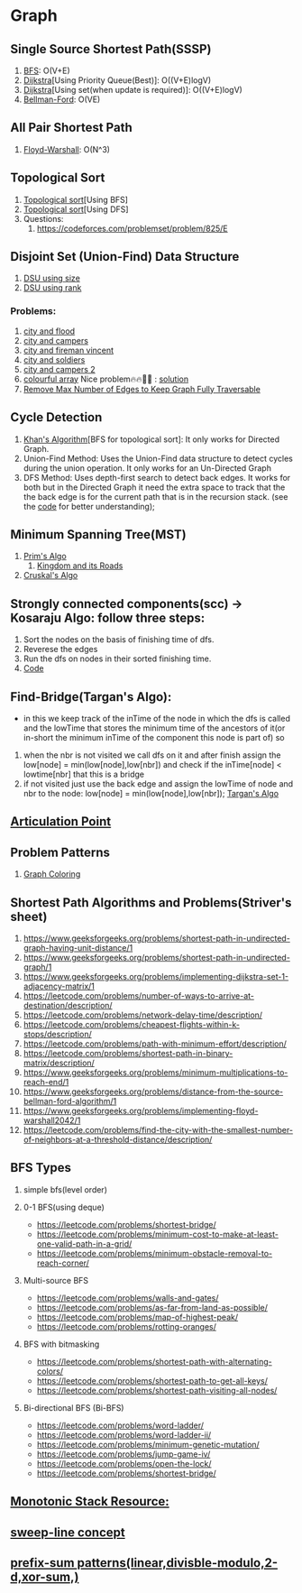 # Graph
## Single Source Shortest Path(SSSP)
1. [BFS](bfs.cpp): O(V+E)
2. [Dijkstra](dijkstra_using_pq.cpp)[Using Priority Queue(Best)]: O((V+E)logV)
3. [Dijkstra](dijkstra_using_set.cpp)[Using set(when update is required)]: O((V+E)logV)
4. [Bellman-Ford](bellman_ford.cpp): O(VE)


## All Pair Shortest Path
1. [Floyd-Warshall](floyd_warshall.cpp): O(N^3)

## Topological Sort
1. [Topological sort](topological_sort_using_bfs.cpp)[Using BFS]
2. [Topological sort](topological_sort_using_dfs.cpp)[Using DFS]
3. Questions:
   1. https://codeforces.com/problemset/problem/825/E

## Disjoint Set (Union-Find) Data Structure
1. [DSU using size](dsu_by_size.cpp)
2. [DSU using rank](dsu_by_rank.cpp)
### Problems:
1. [city and flood](https://www.hackerearth.com/practice/data-structures/disjoint-data-strutures/basics-of-disjoint-data-structures/practice-problems/algorithm/city-and-flood-1/)
2. [city and campers](https://www.hackerearth.com/practice/data-structures/disjoint-data-strutures/basics-of-disjoint-data-structures/practice-problems/algorithm/city-and-campers/)
3. [city and fireman vincent](https://www.hackerearth.com/practice/data-structures/disjoint-data-strutures/basics-of-disjoint-data-structures/practice-problems/algorithm/city-and-fireman-vincent/)
4. [city and soldiers](https://www.hackerearth.com/practice/data-structures/disjoint-data-strutures/basics-of-disjoint-data-structures/practice-problems/algorithm/city-and-soldiers/)
5. [city and campers 2](https://www.hackerearth.com/practice/data-structures/disjoint-data-strutures/basics-of-disjoint-data-structures/practice-problems/algorithm/city-and-campers-2/)
6. [colourful array](https://www.spoj.com/problems/CLFLARR/) Nice problem🔥🔥🤯🤯 : [solution](spoj_colourful_array.cpp)
7. [Remove Max Number of Edges to Keep Graph Fully Traversable](https://leetcode.com/problems/remove-max-number-of-edges-to-keep-graph-fully-traversable/description/?envType=daily-question&envId=2024-06-30)

## Cycle Detection
1. [Khan's Algorithm](khans_algo.cpp)[BFS for topological sort]: It only works for Directed Graph.
2. Union-Find Method: Uses the Union-Find data structure to detect cycles during the union operation. It only works for an Un-Directed Graph
3. DFS Method: Uses depth-first search to detect back edges. It works for both but in the Directed Graph it need the extra space to track that the the back edge is for the current path that is in the recursion stack. (see the [code](cycle_in_DG.cpp) for better understanding);

## Minimum Spanning Tree(MST)
1. [Prim's Algo](prims_algo.cpp)
    1. [Kingdom and its Roads](https://www.hackerearth.com/problem/algorithm/kingdom-and-its-roads/) 
2. [Cruskal's Algo](kruskals_algo.cpp)

## Strongly connected components(scc) -> Kosaraju Algo: follow three steps:
1. Sort the nodes on the basis of finishing time of dfs.
2. Reverese the edges
3. Run the dfs on nodes in their sorted finishing time.
4. [Code](kosaraju.cpp)

## Find-Bridge(Targan's Algo): 
- in this we keep track of the inTime of the node in which the dfs is called and the lowTime that stores the minimum time of the ancestors of it(or in-short the minimum inTime of the component this node is part of) so
1. when the nbr is not visited we call dfs on it and after finish assign the low[node] = min(low[node],low[nbr]) and check if the inTime[node] < lowtime[nbr] that this is a bridge
2. if not visited just use the back edge and assign the lowTime of node and nbr to the node: low[node] = min(low[node],low[nbr]);
[Targan's Algo](bridge.cpp)

## [Articulation Point](Articulation_point.cpp)

## Problem Patterns
1. [Graph Coloring](making_a_large_iseland.cpp)

## Shortest Path Algorithms and Problems(Striver's sheet)
1. https://www.geeksforgeeks.org/problems/shortest-path-in-undirected-graph-having-unit-distance/1
2. https://www.geeksforgeeks.org/problems/shortest-path-in-undirected-graph/1
3. https://www.geeksforgeeks.org/problems/implementing-dijkstra-set-1-adjacency-matrix/1
4. https://leetcode.com/problems/number-of-ways-to-arrive-at-destination/description/
5. https://leetcode.com/problems/network-delay-time/description/
6. https://leetcode.com/problems/cheapest-flights-within-k-stops/description/
7. https://leetcode.com/problems/path-with-minimum-effort/description/
8. https://leetcode.com/problems/shortest-path-in-binary-matrix/description/
9. https://www.geeksforgeeks.org/problems/minimum-multiplications-to-reach-end/1
10. https://www.geeksforgeeks.org/problems/distance-from-the-source-bellman-ford-algorithm/1
11. https://www.geeksforgeeks.org/problems/implementing-floyd-warshall2042/1
12. https://leetcode.com/problems/find-the-city-with-the-smallest-number-of-neighbors-at-a-threshold-distance/description/

## BFS Types
1. simple bfs(level order)

2. 0-1 BFS(using deque)
   - https://leetcode.com/problems/shortest-bridge/
   - https://leetcode.com/problems/minimum-cost-to-make-at-least-one-valid-path-in-a-grid/
   - https://leetcode.com/problems/minimum-obstacle-removal-to-reach-corner/
  
3. Multi-source BFS
   - https://leetcode.com/problems/walls-and-gates/
   - https://leetcode.com/problems/as-far-from-land-as-possible/
   - https://leetcode.com/problems/map-of-highest-peak/
   - https://leetcode.com/problems/rotting-oranges/
  
4. BFS with bitmasking
   - https://leetcode.com/problems/shortest-path-with-alternating-colors/
   - https://leetcode.com/problems/shortest-path-to-get-all-keys/
   - https://leetcode.com/problems/shortest-path-visiting-all-nodes/
  
5. Bi-directional BFS (Bi-BFS)
   - https://leetcode.com/problems/word-ladder/
   - https://leetcode.com/problems/word-ladder-ii/
   - https://leetcode.com/problems/minimum-genetic-mutation/
   - https://leetcode.com/problems/jump-game-iv/
   - https://leetcode.com/problems/open-the-lock/
   - https://leetcode.com/problems/shortest-bridge/

## [Monotonic Stack Resource:](https://itnext.io/monotonic-stack-identify-pattern-3da2d491a61e)
## [sweep-line concept](https://leetcode.com/discuss/study-guide/2166045/line-sweep-algorithms)
## [prefix-sum patterns(linear,divisble-modulo,2-d,xor-sum,)](https://leetcode.com/discuss/post/5119937/prefix-sum-problems-by-c0d3m-08l9/)
